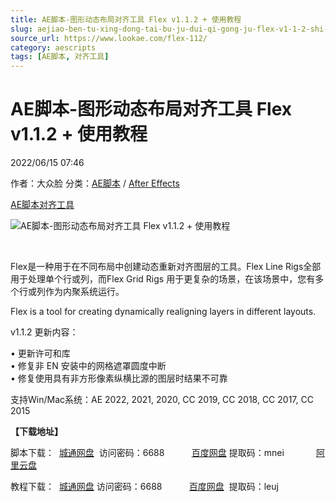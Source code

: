 ```yaml
---
title: AE脚本-图形动态布局对齐工具 Flex v1.1.2 + 使用教程
slug: aejiao-ben-tu-xing-dong-tai-bu-ju-dui-qi-gong-ju-flex-v1-1-2-shi-yong-jiao-cheng
source_url: https://www.lookae.com/flex-112/
category: aescripts
tags: [AE脚本, 对齐工具]
---
```

# AE脚本-图形动态布局对齐工具 Flex v1.1.2 + 使用教程

2022/06/15 07:46

作者：大众脸
分类：[AE脚本](https://www.lookae.com/after-effects/aescripts/) / [After Effects](https://www.lookae.com/after-effects/)

[AE脚本](https://www.lookae.com/tag/ae%e8%84%9a%e6%9c%ac/)[对齐工具](https://www.lookae.com/tag/%e5%af%b9%e9%bd%90%e5%b7%a5%e5%85%b7/)

![AE脚本-图形动态布局对齐工具 Flex v1.1.2 + 使用教程](https://www.lookae.com/wp-content/uploads/2021/05/Aescripts-Flex.jpg "AE脚本-图形动态布局对齐工具 Flex v1.1.2 + 使用教程-LookAE.com")

[﻿﻿﻿](https://cloud.video.taobao.com//play/u/705956171/p/1/e/6/t/1/310669506410.mp4)

Flex是一种用于在不同布局中创建动态重新对齐图层的工具。Flex Line Rigs全部用于处理单个行或列，而Flex Grid Rigs 用于更复杂的场景，在该场景中，您有多个行或列作为内聚系统运行。

Flex is a tool for creating dynamically realigning layers in different layouts.

v1.1.2 更新内容：

• 更新许可和库  
• 修复非 EN 安装中的网格遮罩圆度中断  
• 修复使用具有非方形像素纵横比源的图层时结果不可靠

支持Win/Mac系统：AE 2022, 2021, 2020, CC 2019, CC 2018, CC 2017, CC 2015

**【下载地址】**

脚本下载：  [城通网盘](https://url70.ctfile.com/f/2827370-597367856-f4ff23?p=4431)  访问密码：6688           [百度网盘](https://pan.baidu.com/s/1wap6HlYq7JtCLVrulhhh-A?pwd=mnei) 提取码：mnei             [阿里云盘](https://www.aliyundrive.com/s/tFDLbKgcYwX)

教程下载：  [城通网盘](https://089u.com/f/680462-496415740-7d1785) 访问密码：6688           [百度网盘](https://pan.baidu.com/s/1nTLSAsBlgxmxo0y_4xhNBQ)  提取码：leuj
